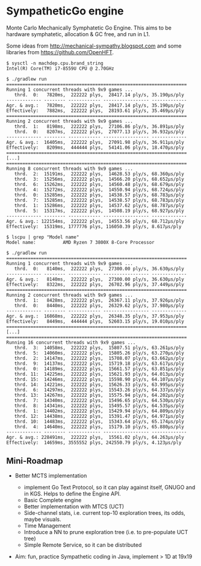 # SympatheticGo engine

Monte Carlo Mechanically Symphatetic Go Engine.
This aims to be hardware symphatetic, allocation & GC free, and run in L1.

Some ideas from http://mechanical-sympathy.blogspot.com and some libraries from https://github.com/OpenHFT.

```
$ sysctl -n machdep.cpu.brand_string
Intel(R) Core(TM) i7-8559U CPU @ 2.70GHz

$ ./gradlew run
===================================================================
Running 1 concurrent threads with 9x9 games ...
   thrd.  0:   7820ms,  222222 plys,  28417.14 ply/s, 35.190μs/ply
------------- -------- ------------ ----------------- -------------
Agr. & avg.:   7820ms,  222222 plys,  28417.14 ply/s, 35.190μs/ply
Effectively:   7882ms,  222222 plys,  28193.61 ply/s, 35.469μs/ply
===================================================================
Running 2 concurrent threads with 9x9 games ...
   thrd.  1:   8198ms,  222222 plys,  27106.86 ply/s, 36.891μs/ply
   thrd.  0:   8207ms,  222222 plys,  27077.13 ply/s, 36.932μs/ply
------------- -------- ------------ ----------------- -------------
Agr. & avg.:  16405ms,  222222 plys,  27091.98 ply/s, 36.911μs/ply
Effectively:   8209ms,  444444 plys,  54141.06 ply/s, 18.470μs/ply
===================================================================
[...]
===================================================================
Running 8 concurrent threads with 9x9 games ...
   thrd.  2:  15191ms,  222222 plys,  14628.53 ply/s, 68.360μs/ply
   thrd.  3:  15256ms,  222222 plys,  14566.20 ply/s, 68.652μs/ply
   thrd.  6:  15262ms,  222222 plys,  14560.48 ply/s, 68.679μs/ply
   thrd.  4:  15272ms,  222222 plys,  14550.94 ply/s, 68.724μs/ply
   thrd.  0:  15285ms,  222222 plys,  14538.57 ply/s, 68.783μs/ply
   thrd.  7:  15285ms,  222222 plys,  14538.57 ply/s, 68.783μs/ply
   thrd.  1:  15286ms,  222222 plys,  14537.62 ply/s, 68.787μs/ply
   thrd.  5:  15317ms,  222222 plys,  14508.19 ply/s, 68.927μs/ply
------------- -------- ------------ ----------------- -------------
Agr. & avg.: 122154ms,  222222 plys,  14553.56 ply/s, 68.712μs/ply
Effectively:  15319ms, 1777776 plys, 116050.39 ply/s, 8.617μs/ply
```

```
$ lscpu | grep "Model name"
Model name:          AMD Ryzen 7 3800X 8-Core Processor

$ ./gradlew run
===================================================================
Running 1 concurrent threads with 9x9 games ...
   thrd.  0:   8140ms,  222222 plys,  27300.00 ply/s, 36.630μs/ply
------------- -------- ------------ ----------------- -------------
Agr. & avg.:   8140ms,  222222 plys,  27300.00 ply/s, 36.630μs/ply
Effectively:   8322ms,  222222 plys,  26702.96 ply/s, 37.449μs/ply
===================================================================
Running 2 concurrent threads with 9x9 games ...
   thrd.  1:   8428ms,  222222 plys,  26367.11 ply/s, 37.926μs/ply
   thrd.  0:   8440ms,  222222 plys,  26329.62 ply/s, 37.980μs/ply
------------- -------- ------------ ----------------- -------------
Agr. & avg.:  16868ms,  222222 plys,  26348.35 ply/s, 37.953μs/ply
Effectively:   8449ms,  444444 plys,  52603.15 ply/s, 19.010μs/ply
===================================================================
[...]
===================================================================
Running 16 concurrent threads with 9x9 games ...
   thrd.  3:  14058ms,  222222 plys,  15807.51 ply/s, 63.261μs/ply
   thrd.  5:  14060ms,  222222 plys,  15805.26 ply/s, 63.270μs/ply
   thrd.  2:  14147ms,  222222 plys,  15708.07 ply/s, 63.662μs/ply
   thrd.  9:  14137ms,  222222 plys,  15719.18 ply/s, 63.617μs/ply
   thrd.  0:  14189ms,  222222 plys,  15661.57 ply/s, 63.851μs/ply
   thrd. 11:  14225ms,  222222 plys,  15621.93 ply/s, 64.013μs/ply
   thrd. 15:  14246ms,  222222 plys,  15598.90 ply/s, 64.107μs/ply
   thrd. 14:  14221ms,  222222 plys,  15626.33 ply/s, 63.995μs/ply
   thrd.  6:  14297ms,  222222 plys,  15543.26 ply/s, 64.337μs/ply
   thrd. 13:  14267ms,  222222 plys,  15575.94 ply/s, 64.202μs/ply
   thrd.  7:  14340ms,  222222 plys,  15496.65 ply/s, 64.530μs/ply
   thrd.  8:  14341ms,  222222 plys,  15495.57 ply/s, 64.535μs/ply
   thrd.  1:  14402ms,  222222 plys,  15429.94 ply/s, 64.809μs/ply
   thrd. 12:  14438ms,  222222 plys,  15391.47 ply/s, 64.971μs/ply
   thrd. 10:  14483ms,  222222 plys,  15343.64 ply/s, 65.174μs/ply
   thrd.  4:  14640ms,  222222 plys,  15179.10 ply/s, 65.880μs/ply
------------- -------- ------------ ----------------- -------------
Agr. & avg.: 228491ms,  222222 plys,  15561.02 ply/s, 64.263μs/ply
Effectively:  14659ms, 3555552 plys, 242550.79 ply/s, 4.123μs/ply
```

## Mini-Roadmap 
- Better MCTS implementation
  - implement Go Text Protocol, so it can play against itself, GNUGO and in KGS. Helps to define the Engine API.
  - Basic Complete engine
  - Better implementation with MTCS (UCT)
  - Side-channel stats, i.e. current top-10 exploration trees, its odds, maybe visuals.
  - Time Management
  - Introduce a NN to prune exploration tree (i.e. to pre-populate UCT tree) 
  - Simple Remote Service, so it can be distributed

- Aim: fun, practice Sympathetic coding in Java, implement > 1D at 19x19 
